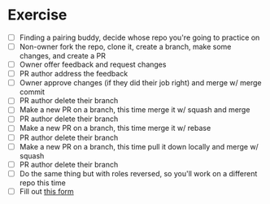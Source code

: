 # Exercise

- [ ] Finding a pairing buddy, decide whose repo you're going to practice on
- [ ] Non-owner fork the repo, clone it, create a branch, make some changes, and create a PR
- [ ] Owner offer feedback and request changes
- [ ] PR author address the feedback
- [ ] Owner approve changes (if they did their job right) and merge w/ merge commit
- [ ] PR author delete their branch
- [ ] Make a new PR on a branch, this time merge it w/ squash and merge
- [ ] PR author delete their branch
- [ ] Make a new PR on a branch, this time merge it w/ rebase
- [ ] PR author delete their branch
- [ ] Make a new PR on a branch, this time pull it down locally and merge w/ squash
- [ ] PR author delete their branch
- [ ] Do the same thing but with roles reversed, so you'll work on a different repo this time
- [ ] Fill out [this form](https://forms.gle/DPZjR2Td6unfMRBY9)

